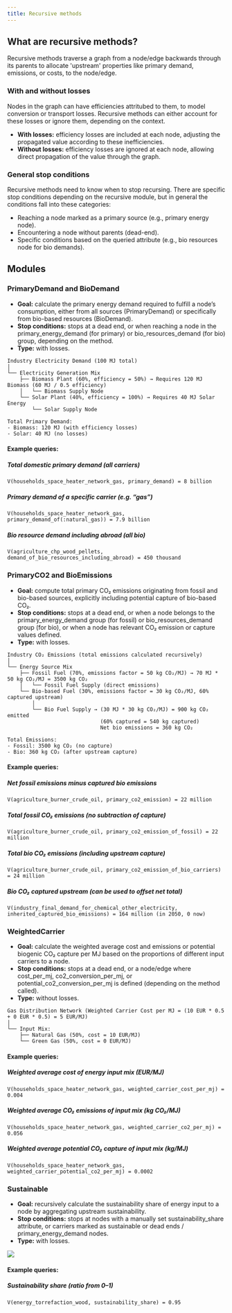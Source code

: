 ```yaml
---
title: Recursive methods
---
```


## What are recursive methods?
Recursive methods traverse a graph from a node/edge backwards through its parents to allocate 'upstream' properties like primary demand, emissions, or costs, to the node/edge.

### With and without losses
Nodes in the graph can have efficiencies attritubed to them, to model conversion or transport losses. Recursive methods can either account for these losses or ignore them, depending on the context.

- **With losses:** efficiency losses are included at each node, adjusting the propagated value according to these inefficiencies.
- **Without losses:** efficiency losses are ignored at each node, allowing direct propagation of the value through the graph.

### General stop conditions
Recursive methods need to know when to stop recursing. There are specific stop conditions depending on the recursive module, but in general the conditions fall into these categories:
- Reaching a node marked as a primary source (e.g., primary energy node).
- Encountering a node without parents (dead-end).
- Specific conditions based on the queried attribute (e.g., bio resources node for bio demands).

## Modules

### PrimaryDemand and BioDemand
- **Goal:** calculate the primary energy demand required to fulfill a node’s consumption, either from all sources (PrimaryDemand) or specifically from bio-based resources (BioDemand).
- **Stop conditions:** stops at a dead end, or when reaching a node in the primary_energy_demand (for primary) or bio_resources_demand (for bio) group, depending on the method.
- **Type:** with losses.

```
Industry Electricity Demand (100 MJ total)
│
└── Electricity Generation Mix
    ├── Biomass Plant (60%, efficiency = 50%) → Requires 120 MJ Biomass (60 MJ / 0.5 efficiency)
    │   └── Biomass Supply Node
    └── Solar Plant (40%, efficiency = 100%) → Requires 40 MJ Solar Energy
        └── Solar Supply Node

Total Primary Demand:
- Biomass: 120 MJ (with efficiency losses)
- Solar: 40 MJ (no losses)
```

#### Example queries:
##### Total domestic primary demand (all carriers)
```
V(households_space_heater_network_gas, primary_demand) = 8 billion
```
##### Primary demand of a specific carrier (e.g. “gas”)
```
V(households_space_heater_network_gas, primary_demand_of(:natural_gas)) = 7.9 billion
```
##### Bio resource demand including abroad (all bio)
```
V(agriculture_chp_wood_pellets, demand_of_bio_resources_including_abroad) = 450 thousand
```


### PrimaryCO2 and BioEmissions
- **Goal:** compute total primary CO₂ emissions originating from fossil and bio-based sources, explicitly including potential capture of bio-based CO₂.
- **Stop conditions:** stops at a dead end, or when a node belongs to the primary_energy_demand group (for fossil) or bio_resources_demand group (for bio), or when a node has relevant CO₂ emission or capture values defined.
- **Type:** with losses.

```
Industry CO₂ Emissions (total emissions calculated recursively)
│
└── Energy Source Mix
    ├── Fossil Fuel (70%, emissions factor = 50 kg CO₂/MJ) → 70 MJ * 50 kg CO₂/MJ = 3500 kg CO₂
    │   └── Fossil Fuel Supply (direct emissions)
    └── Bio-based Fuel (30%, emissions factor = 30 kg CO₂/MJ, 60% captured upstream)
        │
        └── Bio Fuel Supply → (30 MJ * 30 kg CO₂/MJ) = 900 kg CO₂ emitted
                              (60% captured = 540 kg captured)
                              Net bio emissions = 360 kg CO₂

Total Emissions:
- Fossil: 3500 kg CO₂ (no capture)
- Bio: 360 kg CO₂ (after upstream capture)
```

#### Example queries:
##### Net fossil emissions minus captured bio emissions
```
V(agriculture_burner_crude_oil, primary_co2_emission) = 22 million
```
##### Total fossil CO₂ emissions (no subtraction of capture)
```
V(agriculture_burner_crude_oil, primary_co2_emission_of_fossil) = 22 million
```
##### Total bio CO₂ emissions (including upstream capture)
```
V(agriculture_burner_crude_oil, primary_co2_emission_of_bio_carriers) = 24 million
```
##### Bio CO₂ captured upstream (can be used to offset net total)
```
V(industry_final_demand_for_chemical_other_electricity, inherited_captured_bio_emissions) = 164 million (in 2050, 0 now)
```

### WeightedCarrier
- **Goal:** calculate the weighted average cost and emissions or potential biogenic CO₂ capture  per MJ based on the proportions of different input carriers to a node.
- **Stop conditions:** stops at a dead end, or a node/edge where cost_per_mj, co2_conversion_per_mj, or potential_co2_conversion_per_mj is defined (depending on the method called).
- **Type:** without losses.

```
Gas Distribution Network (Weighted Carrier Cost per MJ = (10 EUR * 0.5 + 0 EUR * 0.5) = 5 EUR/MJ)
│
└── Input Mix:
    ├── Natural Gas (50%, cost = 10 EUR/MJ)
    └── Green Gas (50%, cost = 0 EUR/MJ)
```

#### Example queries:
##### Weighted average cost of energy input mix (EUR/MJ)
```
V(households_space_heater_network_gas, weighted_carrier_cost_per_mj) = 0.004
```
##### Weighted average CO₂ emissions of input mix (kg CO₂/MJ)
```
V(households_space_heater_network_gas, weighted_carrier_co2_per_mj) = 0.056
```
##### Weighted average potential CO₂ capture of input mix (kg/MJ)
```
V(households_space_heater_network_gas, weighted_carrier_potential_co2_per_mj) = 0.0002
```

### Sustainable
- **Goal:** recursively calculate the sustainability share of energy input to a node by aggregating upstream sustainability.
- **Stop conditions:** stops at nodes with a manually set sustainability_share attribute, or carriers marked as sustainable or dead ends / primary_energy_demand nodes.
- **Type:** with losses.

<div style={{ textAlign: "center" }}>
  <img
    src="/img/docs/contrib/recursive-methods-sustainable.png"
  />
</div>

#### Example queries:
##### Sustainability share (ratio from 0–1)
```
V(energy_torrefaction_wood, sustainability_share) = 0.95
```
